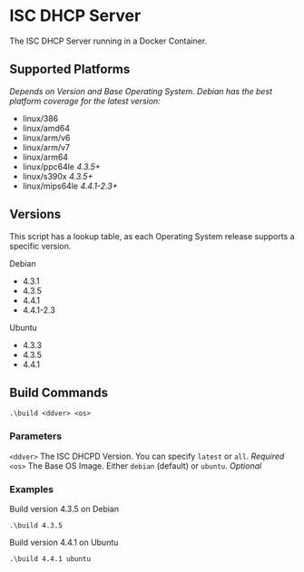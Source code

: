 # ISC DHCP Server
The ISC DHCP Server running in a Docker Container.

## Supported Platforms
_Depends on Version and Base Operating System. Debian has the best platform coverage for the latest version:_

* linux/386
* linux/amd64
* linux/arm/v6
* linux/arm/v7
* linux/arm64
* linux/ppc64le *4.3.5+*
* linux/s390x *4.3.5+*
* linux/mips64le *4.4.1-2.3+*

## Versions
This script has a lookup table, as each Operating System release supports a specific version.

Debian
* 4.3.1
* 4.3.5
* 4.4.1
* 4.4.1-2.3

Ubuntu
* 4.3.3
* 4.3.5
* 4.4.1

## Build Commands
```
.\build <ddver> <os>
```

### Parameters
`<ddver>` The ISC DHCPD Version. You can specify `latest` or `all`. _Required_  
`<os>` The Base OS Image. Either `debian` (default) or `ubuntu`. _Optional_

### Examples
Build version 4.3.5 on Debian
```
.\build 4.3.5
```

Build version 4.4.1 on Ubuntu
```
.\build 4.4.1 ubuntu
```